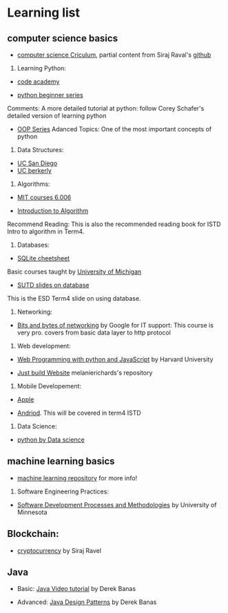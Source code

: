 # Learning list

## computer science basics
- [computer science Criculum](https://www.youtube.com/watch?v=-OvRVlqKebI&t=3s), partial content from Siraj Raval's [github](https://github.com/llSourcell/Learn_Computer_Science_in_5_Months)

1. Learning Python: 

- [code academy](https://www.codecademy.com/learn/learn-python)

- [python beginner series](https://www.youtube.com/playlist?list=PL-osiE80TeTskrapNbzXhwoFUiLCjGgY7)

Comments: A more detailed tutorial at python: follow Corey Schafer's detailed version of learning python

- [OOP Series](https://www.youtube.com/playlist?list=PL-osiE80TeTsqhIuOqKhwlXsIBIdSeYtc)
Adanced Topics: One of the most important concepts of python


1. Data Structures: 

- [UC San Diego](https://www.edx.org/course/data-structures-fundamentals-uc-san-diegox-algs201x)
- [UC berkerly](https://www.youtube.com/watch?v=rwVhTTpPxBs&list=PLGEPPJVr9TfOt404VxZaQK-hLkcbCrTyP)

1. Algorithms:

- [MIT courses 6.006](https://courses.csail.mit.edu/6.006/fall11/notes.shtml)

- [Introduction to Algorithm](https://labs.xjtudlc.com/labs/wldmt/reading%20list/books/Algorithms%20and%20optimization/Introduction%20to%20Algorithms.pdf)

Recommend Reading: This is also  the recommended reading book for ISTD Intro to algorithm in Term4.

1. Databases:

- [SQLite cheetsheet](https://community.modeanalytics.com/sql/tutorial/introduction-to-sql/)

Basic courses taught by [University of Michigan](https://www.coursera.org/learn/python-databases)

- [SUTD slides on database](https://github.com/Emrys-Hong/programming_notes/tree/master/sql/notes_SUTD)

This is the ESD Term4 slide on using database.

1. Networking:
- [Bits and bytes of networking](https://www.coursera.org/learn/computer-networking) by Google
for IT support: This course is very pro. covers from basic data layer to http protocol 

1. Web development:

- [Web Programming with python and JavaScript](https://www.coursera.org/learn/computer-networking) by Harvard University

-  [Just build Website](https://github.com/melanierichards/just-build-websites) melanierichards's repository

1. Mobile Developement:

- [Apple](https://developer.apple.com/library/archive/referencelibrary/GettingStarted/DevelopiOSAppsSwift/)

- [Andriod](https://developer.android.com/training/basics/firstapp/). This will be covered in term4 ISTD

1. Data Science:

- [python by Data science](https://www.edx.org/course/python-for-data-science-0)

## machine learning basics
- [machine learning repository](https://github.com/Emrys-Hong/machine_learning) for more info!

1. Software Engineering Practices:
- [Software Development Processes and Methodologies](https://www.coursera.org/learn/software-processes) by University of Minnesota

## Blockchain:
- [cryptocurrency](https://www.youtube.com/watch?v=cjbHqvr4ffo&list=PL2-dafEMk2A7jW7CYUJsBu58JH27bqaNL) by Siraj Ravel

## Java
- Basic: [Java Video tutorial](https://www.youtube.com/watch?v=TBWX97e1E9g&list=PLE7E8B7F4856C9B19) by Derek Banas

- Advanced: [Java Design Patterns](https://www.youtube.com/watch?v=vNHpsC5ng_E&list=PLF206E906175C7E07) by Derek Banas
